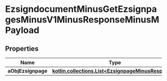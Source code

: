 
# EzsigndocumentMinusGetEzsignpagesMinusV1MinusResponseMinusMPayload

## Properties
Name | Type | Description | Notes
------------ | ------------- | ------------- | -------------
**aObjEzsignpage** | [**kotlin.collections.List&lt;EzsignpageMinusResponse&gt;**](EzsignpageMinusResponse.md) |  | 



